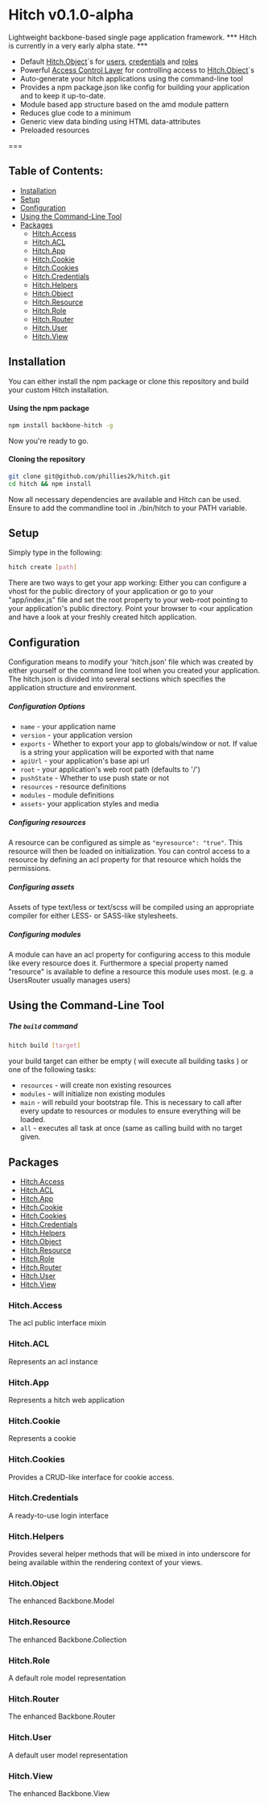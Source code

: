 Hitch v0.1.0-alpha
=====

Lightweight backbone-based single page application framework.
*** Hitch is currently in a very early alpha state. ***

* Default [Hitch.Object](#hitchobject)`s for [users](#hitchuser), [credentials](#hitchcredentials) and [roles](#hitchrole)
* Powerful [Access Control Layer](#hitchacl) for controlling access to [Hitch.Object](#hitchobject)`s
* Auto-generate your hitch applications using the command-line tool
* Provides a npm package.json like config for building your application and to keep it up-to-date.
* Module based app structure based on the amd module pattern
* Reduces glue code to a minimum
* Generic view data binding using HTML data-attributes
* Preloaded resources

===

## Table of Contents:

* [Installation](#installation)
* [Setup](#setup)
* [Configuration](#configuration)
* [Using the Command-Line Tool](#using-the-command-line-tool)
* [Packages](#packages)
  * [Hitch.Access](#hitchaccess)
  * [Hitch.ACL](#hitchacl)
  * [Hitch.App](#hitchapp)
  * [Hitch.Cookie](#hitchcookie)
  * [Hitch.Cookies](#hitchcookies)
  * [Hitch.Credentials](#hitchcredentials)
  * [Hitch.Helpers](#hitchhelpers)
  * [Hitch.Object](#hitchobject)
  * [Hitch.Resource](#hitchresource)
  * [Hitch.Role](#hitchrole)
  * [Hitch.Router](#hitchrouter)
  * [Hitch.User](#hitchuser)
  * [Hitch.View](#hitchview)

## Installation

You can either install the npm package or clone this repository and build your custom Hitch installation.

#### Using the npm package

```bash
npm install backbone-hitch -g
```
Now you're ready to go.

#### Cloning the repository

```bash
git clone git@github.com/phillies2k/hitch.git
cd hitch && npm install
```

Now all necessary dependencies are available and Hitch can be used.
Ensure to add the commandline tool in ./bin/hitch to your PATH variable.


## Setup

Simply type in the following:

```bash
hitch create [path]
```

There are two ways to get your app working:
Either you can configure a vhost for the public directory of your application or go to your "app/index.js" file and
set the root property to your web-root pointing to your application's public directory.
Point your browser to <our application and have a look at your freshly created hitch application.



## Configuration

Configuration means to modify your 'hitch.json' file which was created by either yourself or the command line tool when
you created your application. The hitch.json is divided into several sections which specifies the application structure
and environment.

##### Configuration Options

* `name` - your application name
* `version` - your application version
* `exports` - Whether to export your app to globals/window or not. If value is a string your application will be exported with that name
* `apiUrl` - your application's base api url
* `root` - your application's web root path (defaults to '/')
* `pushState` - Whether to use push state or not
* `resources` - resource definitions
* `modules` - module definitions
* `assets`- your application styles and media

##### Configuring resources

A resource can be configured as simple as `"myresource": "true"`. This resource will then be loaded on initialization.
You can control access to a resource by defining an acl property for that resource which holds the permissions.

##### Configuring assets

Assets of type text/less or text/scss will be compiled using an appropriate compiler for either LESS- or SASS-like stylesheets.

##### Configuring modules

A module can have an acl property for configuring access to this module like every resource does it. Furthermore a special
property named "resource" is available to define a resource this module uses most. (e.g. a UsersRouter usually manages users)


## Using the Command-Line Tool

##### The `build` command

```bash
hitch build [target]
```

your build target can either be empty ( will execute all building tasks ) or one of the following tasks:
* `resources` - will create non existing resources
* `modules` - will initialize non existing modules
* `main` - will rebuild your bootstrap file. This is necessary to call after every update to resources or modules to ensure everything will be loaded.
* `all` - executes all task at once (same as calling build with no target given.


## Packages

* [Hitch.Access](#hitchaccess)
* [Hitch.ACL](#hitchacl)
* [Hitch.App](#hitchapp)
* [Hitch.Cookie](#hitchcookie)
* [Hitch.Cookies](#hitchcookies)
* [Hitch.Credentials](#hitchcredentials)
* [Hitch.Helpers](#hitchhelpers)
* [Hitch.Object](#hitchobject)
* [Hitch.Resource](#hitchresource)
* [Hitch.Role](#hitchrole)
* [Hitch.Router](#hitchrouter)
* [Hitch.User](#hitchuser)
* [Hitch.View](#hitchview)

### Hitch.Access
The acl public interface mixin

### Hitch.ACL
Represents an acl instance

### Hitch.App
Represents a hitch web application

### Hitch.Cookie
Represents a cookie

### Hitch.Cookies
Provides a CRUD-like interface for cookie access.

### Hitch.Credentials
A ready-to-use login interface

### Hitch.Helpers
Provides several helper methods that will be mixed in into underscore for being available within the rendering context of your views.

### Hitch.Object
The enhanced Backbone.Model

### Hitch.Resource
The enhanced Backbone.Collection

### Hitch.Role
A default role model representation

### Hitch.Router
The enhanced Backbone.Router

### Hitch.User
A default user model representation

### Hitch.View
The enhanced Backbone.View